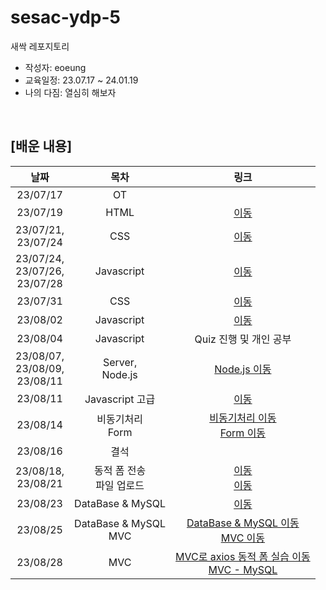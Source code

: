 # sesac-ydp-5

새싹 레포지토리

- 작성자: eoeung
- 교육일정: 23.07.17 ~ 24.01.19
- 나의 다짐: 열심히 해보자

<br>

## [배운 내용]

|날짜|목차|링크|
|:---:|:---:|:---:|
|23/07/17|OT||
|23/07/19|HTML|[이동](./02.html/)|
|23/07/21, <br> 23/07/24|CSS|[이동](./03.css/)|
|23/07/24, <br> 23/07/26, <br> 23/07/28|Javascript|[이동](./04.javascript/)|
|23/07/31|CSS|[이동](./05.css/)|
|23/08/02|Javascript|[이동](./06.jquery/)|
|23/08/04|Javascript|Quiz 진행 및 개인 공부|
|23/08/07, <br> 23/08/09, <br> 23/08/11|Server, <br>Node.js|[Node.js 이동](./08.nodejs/)|
|23/08/11|Javascript 고급|[이동](./09.javascript-advanced/)|
|23/08/14|비동기처리<br> Form|[비동기처리 이동](./10.asynchronous/) <br> [Form 이동](./11.form/)|
|23/08/16|결석||
|23/08/18, <br> 23/08/21|동적 폼 전송 <br>파일 업로드|[이동](./12.dynamic-form/) <br> [이동](./13.file-upload/)|
|23/08/23|DataBase & MySQL|[이동](./14.mysql/)|
|23/08/25|DataBase & MySQL <br> MVC|[DataBase & MySQL 이동](./14.mysql/) <br> [MVC 이동](./15.mvc/)|
|23/08/28|MVC|[MVC로 axios 동적 폼 실습 이동](./15.mvc_axios_post/) <br> [MVC - MySQL](./16.mvc_mysql/)|